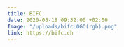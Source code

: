 ```yaml
---
title: BIFC
date: 2020-08-18 09:32:00 +02:00
Image: "/uploads/bifcLOGO(rgb).png"
link: https://bifc.ch
---
```


